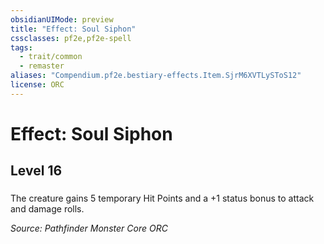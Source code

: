 ```yaml
---
obsidianUIMode: preview
title: "Effect: Soul Siphon"
cssclasses: pf2e,pf2e-spell
tags:
  - trait/common
  - remaster
aliases: "Compendium.pf2e.bestiary-effects.Item.SjrM6XVTLySToS12"
license: ORC
---
```

# Effect: Soul Siphon
## Level 16
### 






The creature gains 5 temporary Hit Points and a +1 status bonus to attack and damage rolls.

*Source: Pathfinder Monster Core*
*ORC*